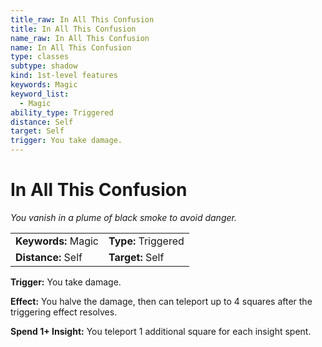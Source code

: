```yaml
---
title_raw: In All This Confusion
title: In All This Confusion
name_raw: In All This Confusion
name: In All This Confusion
type: classes
subtype: shadow
kind: 1st-level features
keywords: Magic
keyword_list:
  - Magic
ability_type: Triggered
distance: Self
target: Self
trigger: You take damage.
---
```


# In All This Confusion

*You vanish in a plume of black smoke to avoid danger.*

|                     |                     |
| :------------------ | :------------------ |
| **Keywords:** Magic | **Type:** Triggered |
| **Distance:** Self  | **Target:** Self    |

**Trigger:** You take damage.

**Effect:** You halve the damage, then can teleport up to 4 squares after the triggering effect resolves.

**Spend 1+ Insight:** You teleport 1 additional square for each insight spent.
